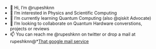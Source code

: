 - 👋 Hi, I’m @rupeshknn
- 👀 I’m interested in Physics and Scientific Computing
- 🌱 I’m currently learning Quantum Computing (also @qiskit Advocate)
- 💞️ I’m looking to collaborate on Quantum Hardware converstions, projects or reviews
- 📫 You can reach me @rupeshknn on twitter or drop a mail at rupeshknn@*[That google mail service](gmail.com)

<!---
rupeshknn/rupeshknn is a ✨ special ✨ repository because its `README.md` (this file) appears on your GitHub profile.
You can click the Preview link to take a look at your changes.
--->
